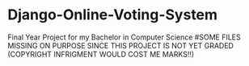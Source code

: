 # Django-Online-Voting-System
Final Year Project for my Bachelor in Computer Science
#SOME FILES MISSING ON PURPOSE SINCE THIS PROJECT IS NOT YET GRADED (COPYRIGHT INFRIGMENT WOULD COST ME MARKS!!)

